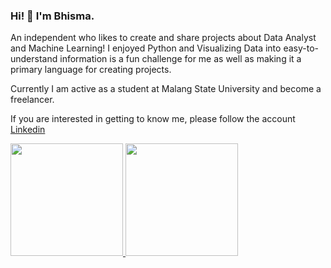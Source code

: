 ### Hi! 👋 I'm Bhisma.


An independent who likes to create and share projects about Data Analyst and Machine Learning! I enjoyed Python and Visualizing Data into easy-to-understand information is a fun challenge for me as well as making it a primary language for creating projects. 

Currently I am active as a student at Malang State University and become a freelancer.

If you are interested in getting to know me, please follow the account [Linkedin](https://www.linkedin.com/in/bhismafarhan/)
<!--
**bhismafarhan/bhismafarhan** is a ✨ _special_ ✨ repository because its `README.md` (this file) appears on your GitHub profile.

Here are some ideas to get you started:

- 🔭 I’m currently working on ...
- 🌱 I’m currently learning ...
- 👯 I’m looking to collaborate on ...
- 🤔 I’m looking for help with ...
- 💬 Ask me about ...
- 📫 How to reach me: ...
- 😄 Pronouns: ...
- ⚡ Fun fact: ...
-->

<p align="left">
<a href="https://github.com/bhismafarhan">
  <img height="180em" src="https://github-readme-stats-eight-theta.vercel.app/api?username=bhismafarhan&show_icons=true&theme=algolia&include_all_commits=true&count_private=true"/>
  <img height="180em" src="https://github-readme-stats-eight-theta.vercel.app/api/top-langs/?username=bhismafarhan&layout=compact&langs_count=8&theme=algolia"/>
</a>
</p>
